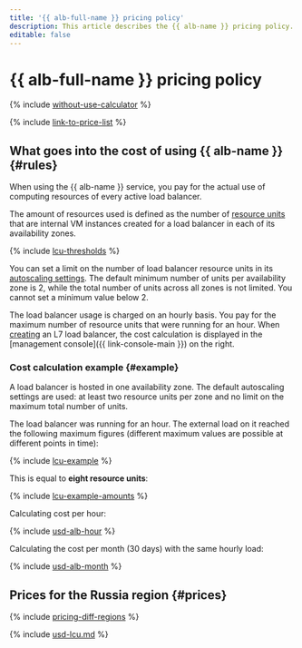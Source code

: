 ```yaml
---
title: '{{ alb-full-name }} pricing policy'
description: This article describes the {{ alb-name }} pricing policy.
editable: false
---
```


# {{ alb-full-name }} pricing policy

{% include [without-use-calculator](../_includes/pricing/without-use-calculator.md) %}

{% include [link-to-price-list](../_includes/pricing/link-to-price-list.md) %}

## What goes into the cost of using {{ alb-name }} {#rules}

When using the {{ alb-name }} service, you pay for the actual use of computing resources of every active load balancer.

The amount of resources used is defined as the number of [resource units](concepts/application-load-balancer.md#lcu-scaling) that are internal VM instances created for a load balancer in each of its availability zones.

{% include [lcu-thresholds](../_includes/application-load-balancer/lcu-thresholds.md) %}

You can set a limit on the number of load balancer resource units in its [autoscaling settings](concepts/application-load-balancer.md#lcu-scaling-settings). The default minimum number of units per availability zone is 2, while the total number of units across all zones is not limited. You cannot set a minimum value below 2.

The load balancer usage is charged on an hourly basis. You pay for the maximum number of resource units that were running for an hour. When [creating](operations/application-load-balancer-create.md) an L7 load balancer, the cost calculation is displayed in the [management console]({{ link-console-main }}) on the right.

### Cost calculation example {#example}

A load balancer is hosted in one availability zone. The default autoscaling settings are used: at least two resource units per zone and no limit on the maximum total number of units.

The load balancer was running for an hour. The external load on it reached the following maximum figures (different maximum values are possible at different points in time):

{% include [lcu-example](../_includes/application-load-balancer/lcu-example.md) %}

This is equal to **eight resource units**:

{% include [lcu-example-amounts](../_includes/application-load-balancer/lcu-example-amounts.md) %}

Calculating cost per hour:




{% include [usd-alb-hour](../_pricing_examples/application-load-balancer/usd-hour.md) %}


Calculating the cost per month (30 days) with the same hourly load:




{% include [usd-alb-month](../_pricing_examples/application-load-balancer/usd-month.md) %}



## Prices for the Russia region {#prices}

{% include [pricing-diff-regions](../_includes/pricing-diff-regions.md) %}



{% include [usd-lcu.md](../_pricing/application-load-balancer/usd-lcu.md) %}



